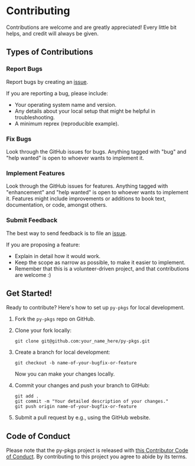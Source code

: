
# Contributing

Contributions are welcome and are greatly appreciated! Every little bit
helps, and credit will always be given.

## Types of Contributions

### Report Bugs

Report bugs by creating an [issue](https://github.com/UBC-MDS/py-pkgs/issues).

If you are reporting a bug, please include:

* Your operating system name and version.
* Any details about your local setup that might be helpful in troubleshooting.
* A minimum reprex (reproducible example).

### Fix Bugs

Look through the GitHub issues for bugs. Anything tagged with "bug" and "help
wanted" is open to whoever wants to implement it.

### Implement Features

Look through the GitHub issues for features. Anything tagged with "enhancement"
and "help wanted" is open to whoever wants to implement it. Features might include improvements or additions to book text, documentation, or code, amongst others.

### Submit Feedback

The best way to send feedback is to file an [issue](https://github.com/UBC-MDS/py-pkgs/issues).

If you are proposing a feature:

* Explain in detail how it would work.
* Keep the scope as narrow as possible, to make it easier to implement.
* Remember that this is a volunteer-driven project, and that contributions
  are welcome :)

## Get Started!

Ready to contribute? Here's how to set up `py-pkgs` for local development.

1. Fork the `py-pkgs` repo on GitHub.

2. Clone your fork locally:

	```
	git clone git@github.com:your_name_here/py-pkgs.git
	```

3. Create a branch for local development:

	```
	git checkout -b name-of-your-bugfix-or-feature
	```
	Now you can make your changes locally.

4. Commit your changes and push your branch to GitHub:

	```
	git add .
	git commit -m "Your detailed description of your changes."
	git push origin name-of-your-bugfix-or-feature
	```

5. Submit a pull request by e.g., using the GitHub website.

## Code of Conduct

Please note that the py-pkgs project is released with [this Contributor Code of Conduct](CONDUCT.md). By contributing to this project you agree to abide by its terms.
